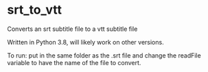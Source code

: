# srt_to_vtt
Converts an srt subtitle file to a vtt subtitle file

Written in Python 3.8, will likely work on other versions.

To run: put in the same folder as the .srt file and change the readFile variable to have the name of the file to convert.
